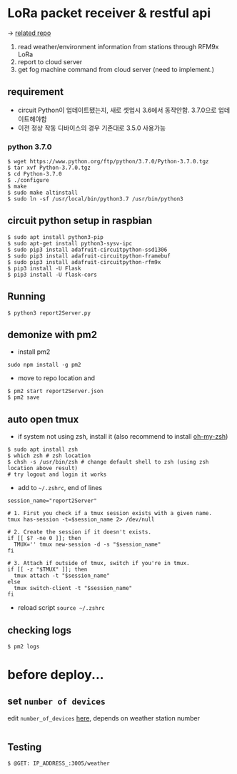 # LoRa packet receiver & restful api
-> [related repo](https://github.com/gardenlocal/feather-weatherReportLoRa)
1. read weather/environment information from stations through RFM9x LoRa
2. report to cloud server
3. get fog machine command from cloud server (need to implement.)

## requirement 
- circuit Python이 업데이트됐는지, 새로 셋업시 3.6에서 동작안함. 3.7.0으로 업데이트해야함
- 이전 정상 작동 디바이스의 경우 기존대로 3.5.0 사용가능

### python 3.7.0
```
$ wget https://www.python.org/ftp/python/3.7.0/Python-3.7.0.tgz
$ tar xvf Python-3.7.0.tgz
$ cd Python-3.7.0
$ ./configure
$ make
$ sudo make altinstall
$ sudo ln -sf /usr/local/bin/python3.7 /usr/bin/python3
```

## circuit python setup in raspbian
```
$ sudo apt install python3-pip
$ sudo apt-get install python3-sysv-ipc
$ sudo pip3 install adafruit-circuitpython-ssd1306
$ sudo pip3 install adafruit-circuitpython-framebuf
$ sudo pip3 install adafruit-circuitpython-rfm9x
$ pip3 install -U Flask
$ pip3 install -U flask-cors
```

## Running
```
$ python3 report2Server.py
```
## demonize with pm2
- install pm2
```
sudo npm install -g pm2
```
-  move to repo location and 
```
$ pm2 start report2Server.json
$ pm2 save
```

## auto open tmux
- if system not using zsh, install it (also recommend to install [oh-my-zsh](https://github.com/ohmyzsh/ohmyzsh))
```
$ sudo apt install zsh
$ which zsh # zsh location
$ chsh -s /usr/bin/zsh # change default shell to zsh (using zsh location above result)
# try logout and login it works
```

- add to `~/.zshrc`, end of lines
```
session_name="report2Server"

# 1. First you check if a tmux session exists with a given name.
tmux has-session -t=$session_name 2> /dev/null

# 2. Create the session if it doesn't exists.
if [[ $? -ne 0 ]]; then
  TMUX='' tmux new-session -d -s "$session_name"
fi

# 3. Attach if outside of tmux, switch if you're in tmux.
if [[ -z "$TMUX" ]]; then
  tmux attach -t "$session_name"
else
  tmux switch-client -t "$session_name"
fi
```
- reload script `source ~/.zshrc`

## checking logs
```
$ pm2 logs
```

# before deploy...
## set `number of devices`
edit `number_of_devices` [here](https://github.com/gardenlocal/pi-LoRaReceiver-restful-flask/blob/4e1f8578ff4c174b044cdaa9ba1ab422f90da5b6/report2Server.py#L40), depends on weather station number
```
```
## Testing 
```
$ @GET: IP_ADDRESS_:3005/weather
```
